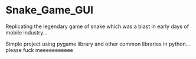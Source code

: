 # Snake_Game_GUI
Replicating the legendary game of snake which was a blast in early days of mobile industry...

Simple project using pygame library and other common libraries in python...
please fuck meeeeeeeeeee

